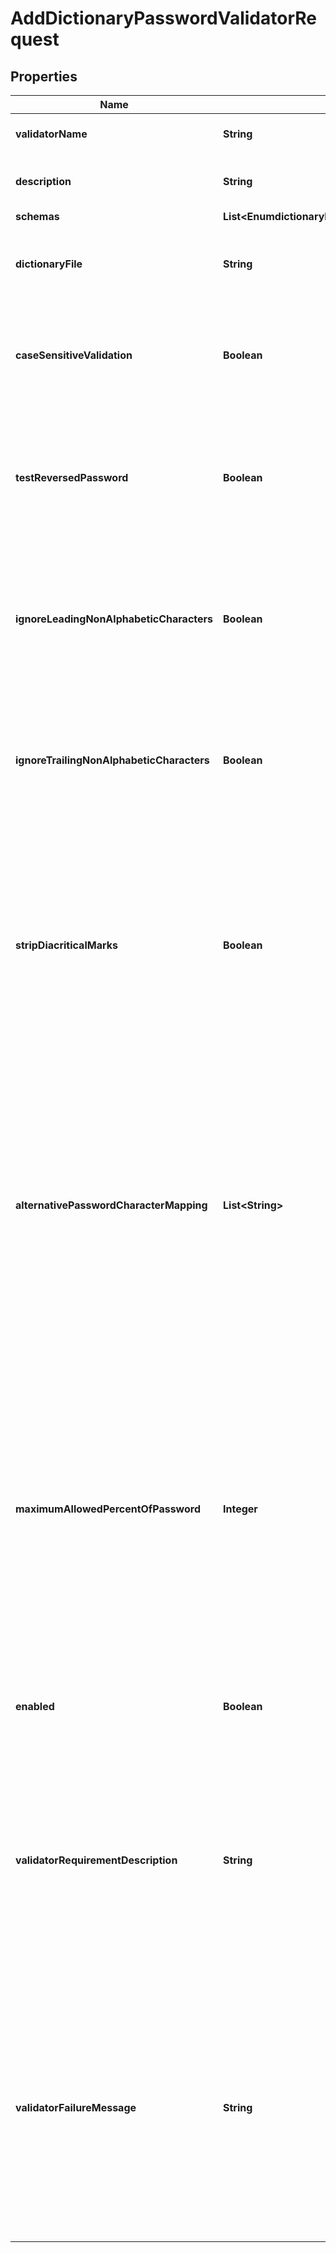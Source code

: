 

# AddDictionaryPasswordValidatorRequest


## Properties

| Name | Type | Description | Notes |
|------------ | ------------- | ------------- | -------------|
|**validatorName** | **String** | Name of the new Password Validator |  |
|**description** | **String** | A description for this Password Validator |  [optional] |
|**schemas** | **List&lt;EnumdictionaryPasswordValidatorSchemaUrn&gt;** |  |  |
|**dictionaryFile** | **String** | Specifies the path to the file containing a list of words that cannot be used as passwords. |  [optional] |
|**caseSensitiveValidation** | **Boolean** | Indicates whether this password validator is to treat password characters in a case-sensitive manner. |  [optional] |
|**testReversedPassword** | **Boolean** | Indicates whether this password validator is to test the reversed value of the provided password as well as the order in which it was given. |  [optional] |
|**ignoreLeadingNonAlphabeticCharacters** | **Boolean** | Indicates whether to ignore any digits, symbols, or other non-alphabetic characters that may appear at the beginning of a proposed password. |  [optional] |
|**ignoreTrailingNonAlphabeticCharacters** | **Boolean** | Indicates whether to ignore any digits, symbols, or other non-alphabetic characters that may appear at the end of a proposed password. |  [optional] |
|**stripDiacriticalMarks** | **Boolean** | Indicates whether to strip characters of any diacritical marks (like accents, cedillas, circumflexes, diaereses, tildes, and umlauts) they may contain. Any characters with a diacritical mark would be replaced with a base version |  [optional] |
|**alternativePasswordCharacterMapping** | **List&lt;String&gt;** | Provides a set of character substitutions that can be applied to the proposed password when checking to see if it is in the provided dictionary. Each mapping should consist of a single character followed by a colon and a list of the alternative characters that may be used in place of that character. |  [optional] |
|**maximumAllowedPercentOfPassword** | **Integer** | The maximum allowed percent of a proposed password that any single dictionary word is allowed to comprise. A value of 100 indicates that a proposed password will only be rejected if the dictionary contains the entire proposed password (after any configured transformations have been applied). |  [optional] |
|**enabled** | **Boolean** | Indicates whether the password validator is enabled for use. |  |
|**validatorRequirementDescription** | **String** | Specifies a message that can be used to describe the requirements imposed by this password validator to end users. If a value is provided for this property, then it will override any description that may have otherwise been generated by the validator. |  [optional] |
|**validatorFailureMessage** | **String** | Specifies a message that may be provided to the end user in the event that a proposed password is rejected by this validator. If a value is provided for this property, then it will override any failure message that may have otherwise been generated by the validator. |  [optional] |



